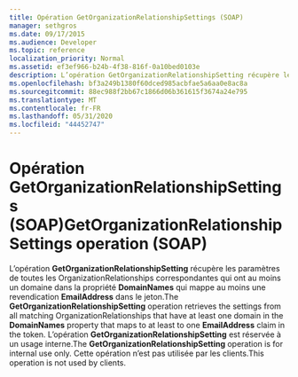 ```yaml
---
title: Opération GetOrganizationRelationshipSettings (SOAP)
manager: sethgros
ms.date: 09/17/2015
ms.audience: Developer
ms.topic: reference
localization_priority: Normal
ms.assetid: ef3ef966-b24b-4f38-816f-0a10bed0103e
description: L’opération GetOrganizationRelationshipSetting récupère les paramètres de toutes les OrganizationRelationships correspondantes qui ont au moins un domaine dans la propriété DomainNames qui mappe au moins une revendication EmailAddress dans le jeton. L’opération GetOrganizationRelationshipSetting est réservée à un usage interne. Cette opération n’est pas utilisée par les clients.
ms.openlocfilehash: bf3a249b1380f60dced985acbfae5a6aa0e8ac8a
ms.sourcegitcommit: 88ec988f2bb67c1866d06b361615f3674a24e795
ms.translationtype: MT
ms.contentlocale: fr-FR
ms.lasthandoff: 05/31/2020
ms.locfileid: "44452747"
---
```

# <a name="getorganizationrelationshipsettings-operation-soap"></a><span data-ttu-id="953bd-105">Opération GetOrganizationRelationshipSettings (SOAP)</span><span class="sxs-lookup"><span data-stu-id="953bd-105">GetOrganizationRelationshipSettings operation (SOAP)</span></span>

<span data-ttu-id="953bd-106">L’opération **GetOrganizationRelationshipSetting** récupère les paramètres de toutes les OrganizationRelationships correspondantes qui ont au moins un domaine dans la propriété **DomainNames** qui mappe au moins une revendication **EmailAddress** dans le jeton.</span><span class="sxs-lookup"><span data-stu-id="953bd-106">The **GetOrganizationRelationshipSetting** operation retrieves the settings from all matching OrganizationRelationships that have at least one domain in the **DomainNames** property that maps to at least to one **EmailAddress** claim in the token.</span></span> <span data-ttu-id="953bd-107">L’opération **GetOrganizationRelationshipSetting** est réservée à un usage interne.</span><span class="sxs-lookup"><span data-stu-id="953bd-107">The **GetOrganizationRelationshipSetting** operation is for internal use only.</span></span> <span data-ttu-id="953bd-108">Cette opération n’est pas utilisée par les clients.</span><span class="sxs-lookup"><span data-stu-id="953bd-108">This operation is not used by clients.</span></span> 
  

